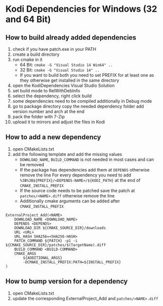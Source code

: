 # Kodi Dependencies for Windows (32 and 64 Bit)
## How to build already added dependencies
1. check if you have patch.exe in your PATH
2. create a build directory
3. run cmake in it
   - 64 Bit: `cmake -G "Visual Studio 14 Win64" ..`
   - 32 Bit: `cmake -G "Visual Studio 14" ..`
   - If you want to build both you need to set PREFIX for at least one as they otherwise get installed in the same directory
4. open the KodiDependencies Visual Studio Solution
5. set build mode to RelWithDebInfo
6. select the dependency, right click build
7. some dependencies need to be compiled additionally in Debug mode
8. go to package directory copy the needed dependency folder add version number and arch at the end
9. pack the folder with 7-Zip
10. upload it to mirrors and adjust the files in Kodi


## How to add a new dependency
1. open CMakeLists.txt
2. add the following template and add the missing values
   - `DOWNLOAD_NAME`, `BUILD_COMMAND` is not needed in most cases and can be removed
   - If the package has dependencies add them at `DEPENDS` otherwise remove the line
     For every dependency you need to add `%3B%3B${PREFIX}/<DEPENDS-NAME>/${KODI_PATH}` at the end of `CMAKE_INSTALL_PREFIX`
   - If the source code needs to be patched save the patch at `patches/<NAME>.diff` otherwise remove the line
   - Additionally cmake arguments can be added after `CMAKE_INSTALL_PREFIX`

```
ExternalProject_Add(<NAME>
	DOWNLOAD_NAME <DOWNLOAD_NAME>
	DEPENDS <DEPENDS>
	DOWNLOAD_DIR ${CMAKE_SOURCE_DIR}/downloads
	URL <URL>
	URL_HASH SHA256=<SHA256-HASH>
	PATCH_COMMAND ${PATCH} -p1 -i ${CMAKE_SOURCE_DIR}/patches/$(TargetName).diff
	BUILD_COMMAND <BUILD-COMMAND>
	CMAKE_ARGS
		${ADDITIONAL_ARGS}
		-DCMAKE_INSTALL_PREFIX:PATH=${INSTALL_PREFIX}
)
```


## How to bump version for a dependency
1. open CMakeLists.txt
2. update the corresponding ExternalProject_Add and `patches/<NAME>.diff`
